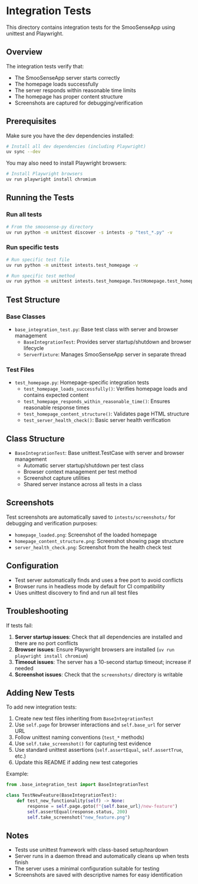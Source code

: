 # Integration Tests

This directory contains integration tests for the SmooSenseApp using unittest and Playwright.

## Overview

The integration tests verify that:
- The SmooSenseApp server starts correctly
- The homepage loads successfully
- The server responds within reasonable time limits
- The homepage has proper content structure
- Screenshots are captured for debugging/verification

## Prerequisites

Make sure you have the dev dependencies installed:

```bash
# Install all dev dependencies (including Playwright)
uv sync --dev
```

You may also need to install Playwright browsers:

```bash
# Install Playwright browsers
uv run playwright install chromium
```

## Running the Tests

### Run all tests
```bash
# From the smoosense-py directory
uv run python -m unittest discover -s intests -p "test_*.py" -v
```

### Run specific tests
```bash
# Run specific test file
uv run python -m unittest intests.test_homepage -v

# Run specific test method
uv run python -m unittest intests.test_homepage.TestHomepage.test_homepage_loads_successfully -v
```

## Test Structure

### Base Classes
- `base_integration_test.py`: Base test class with server and browser management
  - `BaseIntegrationTest`: Provides server startup/shutdown and browser lifecycle
  - `ServerFixture`: Manages SmooSenseApp server in separate thread

### Test Files
- `test_homepage.py`: Homepage-specific integration tests
  - `test_homepage_loads_successfully()`: Verifies homepage loads and contains expected content
  - `test_homepage_responds_within_reasonable_time()`: Ensures reasonable response times
  - `test_homepage_content_structure()`: Validates page HTML structure
  - `test_server_health_check()`: Basic server health verification

## Class Structure

- `BaseIntegrationTest`: Base unittest.TestCase with server and browser management
  - Automatic server startup/shutdown per test class
  - Browser context management per test method
  - Screenshot capture utilities
  - Shared server instance across all tests in a class

## Screenshots

Test screenshots are automatically saved to `intests/screenshots/` for debugging and verification purposes:

- `homepage_loaded.png`: Screenshot of the loaded homepage
- `homepage_content_structure.png`: Screenshot showing page structure
- `server_health_check.png`: Screenshot from the health check test

## Configuration

- Test server automatically finds and uses a free port to avoid conflicts
- Browser runs in headless mode by default for CI compatibility
- Uses unittest discovery to find and run all test files

## Troubleshooting

If tests fail:

1. **Server startup issues**: Check that all dependencies are installed and there are no port conflicts
2. **Browser issues**: Ensure Playwright browsers are installed (`uv run playwright install chromium`)
3. **Timeout issues**: The server has a 10-second startup timeout; increase if needed
4. **Screenshot issues**: Check that the `screenshots/` directory is writable

## Adding New Tests

To add new integration tests:

1. Create new test files inheriting from `BaseIntegrationTest`
2. Use `self.page` for browser interactions and `self.base_url` for server URL
3. Follow unittest naming conventions (`test_*` methods)
4. Use `self.take_screenshot()` for capturing test evidence
5. Use standard unittest assertions (`self.assertEqual`, `self.assertTrue`, etc.)
6. Update this README if adding new test categories

Example:
```python
from .base_integration_test import BaseIntegrationTest

class TestNewFeature(BaseIntegrationTest):
    def test_new_functionality(self) -> None:
        response = self.page.goto(f"{self.base_url}/new-feature")
        self.assertEqual(response.status, 200)
        self.take_screenshot("new_feature.png")
```

## Notes

- Tests use unittest framework with class-based setup/teardown
- Server runs in a daemon thread and automatically cleans up when tests finish
- The server uses a minimal configuration suitable for testing
- Screenshots are saved with descriptive names for easy identification